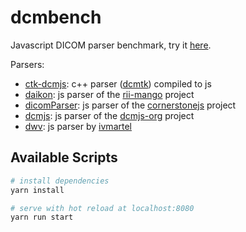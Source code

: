 # dcmbench
Javascript DICOM parser benchmark, try it [here](http://ivmartel.github.io/dcmbench).

Parsers:
* [ctk-dcmjs](https://github.com/commontk/dcmjs): c++ parser ([dcmtk](http://dicom.offis.de/dcmtk.php.en)) compiled to js
* [daikon](https://github.com/rii-mango/Daikon): js parser of the [rii-mango](https://github.com/rii-mango) project
* [dicomParser](https://github.com/cornerstonejs/dicomParser): js parser of the [cornerstonejs](https://github.com/cornerstonejs) project
* [dcmjs](https://github.com/dcmjs-org/dcmjs): js parser of the [dcmjs-org](https://github.com/dcmjs-org) project
* [dwv](https://github.com/ivmartel/dwv): js parser by [ivmartel](https://github.com/ivmartel)

## Available Scripts

``` bash
# install dependencies
yarn install

# serve with hot reload at localhost:8080
yarn run start

```
